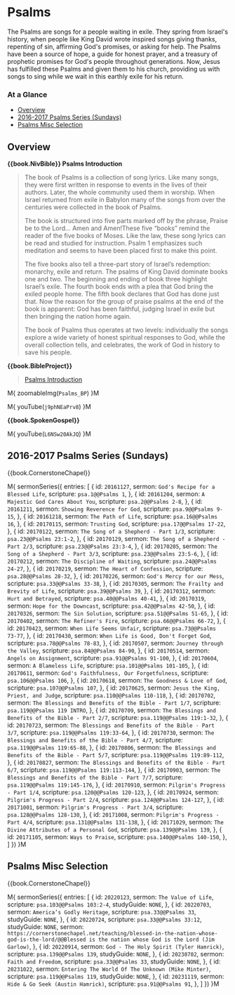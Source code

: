 # Psalms

The Psalms are songs for a people waiting in exile. They spring from
Israel's history, when people like King David wrote inspired songs
giving thanks, repenting of sin, affirming God's promises, or asking
for help. The Psalms have been a source of hope, a guide for honest
prayer, and a treasury of prophetic promises for God's people
throughout generations. Now, Jesus has fulfilled these Psalms and
given them to his church, providing us with songs to sing while we
wait in this earthly exile for his return.

### At a Glance

- [Overview](#overview)
- [2016-2017 Psalms Series (Sundays)](#2016-2017-psalms-series-sundays)
- [Psalms Misc Selection](#psalms-misc-selection)


## Overview

**{{book.NivBible}} Psalms Introduction**

> The book of Psalms is a collection of song lyrics. Like many songs,
> they were first written in response to events in the lives of their
> authors. Later, the whole community used them in worship. When Israel
> returned from exile in Babylon many of the songs from over the
> centuries were collected in the book of Psalms.
> 
> The book is structured into five parts marked off by the phrase,
> Praise be to the Lord… Amen and Amen!These five “books” remind the
> reader of the five books of Moses. Like the law, these song lyrics can
> be read and studied for instruction. Psalm 1 emphasizes such
> meditation and seems to have been placed first to make this point.
> 
> The five books also tell a three-part story of Israel’s redemption:
> monarchy, exile and return. The psalms of King David dominate books
> one and two. The beginning and ending of book three highlight Israel’s
> exile. The fourth book ends with a plea that God bring the exiled
> people home. The fifth book declares that God has done just that. Now
> the reason for the group of praise psalms at the end of the book is
> apparent: God has been faithful, judging Israel in exile but then
> bringing the nation home again.
> 
> The book of Psalms thus operates at two levels: individually the songs
> explore a wide variety of honest spiritual responses to God, while the
> overall collection tells, and celebrates, the work of God in history
> to save his people.



**{{book.BibleProject}}**

> [Psalms Introduction](https://bibleproject.com/explore/video/psalms/)

M{ zoomableImg(`Psalms_BP`) }M

M{ youTube(`j9phNEaPrv8`) }M


**{{book.SpokenGospel}}**

M{ youTube(`L6NSw20AkJQ`) }M




## 2016-2017 Psalms Series (Sundays)

{{book.CornerstoneChapel}}

M{ sermonSeries({
  entries: [
    { id: `20161127`, sermon: `God's Recipe for a Blessed Life`,                     scripture: `psa.1@@Psalms 1`,              },
    { id: `20161204`, sermon: `A Majestic God Cares About You`,                      scripture: `psa.2@@Psalms 2-8`,            },
    { id: `20161211`, sermon: `Showing Reverence for God`,                           scripture: `psa.9@@Psalms 9-15`,           },
    { id: `20161218`, sermon: `The Path of Life`,                                    scripture: `psa.16@@Psalms 16`,            },
    { id: `20170115`, sermon: `Trusting God`,                                        scripture: `psa.17@@Psalms 17-22`,         },
    { id: `20170122`, sermon: `The Song of a Shepherd - Part 1/3`,                   scripture: `psa.23@@Psalms 23:1-2`,        },
    { id: `20170129`, sermon: `The Song of a Shepherd - Part 2/3`,                   scripture: `psa.23@@Psalms 23:3-4`,        },
    { id: `20170205`, sermon: `The Song of a Shepherd - Part 3/3`,                   scripture: `psa.23@@Psalms 23:5-6`,        },
    { id: `20170212`, sermon: `The Discipline of Waiting`,                           scripture: `psa.24@@Psalms 24-27`,         },
    { id: `20170219`, sermon: `The Heart of Confession`,                             scripture: `psa.28@@Psalms 28-32`,         },
    { id: `20170226`, sermon: `God's Mercy for our Mess`,                            scripture: `psa.33@@Psalms 33-38`,         },
    { id: `20170305`, sermon: `The Frailty and Brevity of Life`,                     scripture: `psa.39@@Psalms 39`,            },
    { id: `20170312`, sermon: `Hurt and Betrayed`,                                   scripture: `psa.40@@Psalms 40-41`,         },
    { id: `20170319`, sermon: `Hope for the Downcast`,                               scripture: `psa.42@@Psalms 42-50`,         },
    { id: `20170326`, sermon: `The Sin Solution`,                                    scripture: `psa.51@@Psalms 51-65`,         },
    { id: `20170402`, sermon: `The Refiner's Fire`,                                  scripture: `psa.66@@Psalms 66-72`,         },
    { id: `20170423`, sermon: `When Life Seems Unfair`,                              scripture: `psa.73@@Psalms 73-77`,         },
    { id: `20170430`, sermon: `When Life is Good, Don't Forget God`,                 scripture: `psa.78@@Psalms 78-83`,         },
    { id: `20170507`, sermon: `Journey through the Valley`,                          scripture: `psa.84@@Psalms 84-90`,         },
    { id: `20170514`, sermon: `Angels on Assignment`,                                scripture: `psa.91@@Psalms 91-100`,        },
    { id: `20170604`, sermon: `A Blameless Life`,                                    scripture: `psa.101@@Psalms 101-105`,      },
    { id: `20170611`, sermon: `God's Faithfulness, Our Forgetfulness`,               scripture: `psa.106@@Psalms 106`,          },
    { id: `20170618`, sermon: `The Goodness & Love of God`,                          scripture: `psa.107@@Psalms 107`,          },
    { id: `20170625`, sermon: `Jesus the King, Priest, and Judge`,                   scripture: `psa.110@@Psalms 110-118`,      },
    { id: `20170702`, sermon: `The Blessings and Benefits of the Bible - Part 1/7`,  scripture: `psa.119@@Psalms 119 INTRO`,    },
    { id: `20170709`, sermon: `The Blessings and Benefits of the Bible - Part 2/7`,  scripture: `psa.119@@Psalms 119:1-32`,     },
    { id: `20170723`, sermon: `The Blessings and Benefits of the Bible - Part 3/7`,  scripture: `psa.119@@Psalms 119:33-64`,    },
    { id: `20170730`, sermon: `The Blessings and Benefits of the Bible - Part 4/7`,  scripture: `psa.119@@Psalms 119:65-88`,    },
    { id: `20170806`, sermon: `The Blessings and Benefits of the Bible - Part 5/7`,  scripture: `psa.119@@Psalms 119:89-112`,   },
    { id: `20170827`, sermon: `The Blessings and Benefits of the Bible - Part 6/7`,  scripture: `psa.119@@Psalms 119:113-144`,  },
    { id: `20170903`, sermon: `The Blessings and Benefits of the Bible - Part 7/7`,  scripture: `psa.119@@Psalms 119:145-176`,  },
    { id: `20170910`, sermon: `Pilgrim's Progress - Part 1/4`,                       scripture: `psa.120@@Psalms 120-123`,      },
    { id: `20170924`, sermon: `Pilgrim's Progress - Part 2/4`,                       scripture: `psa.124@@Psalms 124-127`,      },
    { id: `20171001`, sermon: `Pilgrim's Progress - Part 3/4`,                       scripture: `psa.128@@Psalms 128-130`,      },
    { id: `20171008`, sermon: `Pilgrim's Progress - Part 4/4`,                       scripture: `psa.131@@Psalms 131-138`,      },
    { id: `20171029`, sermon: `The Divine Attributes of a Personal God`,             scripture: `psa.139@@Psalms 139`,          },
    { id: `20171105`, sermon: `Ways to Praise`,                                      scripture: `psa.140@@Psalms 140-150`,      },
  ]
}) }M


## Psalms Misc Selection

{{book.CornerstoneChapel}}

M{ sermonSeries({
  entries: [
    { id: `20220123`, sermon: `The Value of Life`,                               scripture: `psa.103@@Psalms 103:2-4`, studyGuide: `NONE`, },
    { id: `20220703`, sermon: `America’s Godly Heritage`,                        scripture: `psa.33@@Psalms 33`,       studyGuide: `NONE`, },
    { id: `20220724`,                                                            scripture: `psa.33@@Psalms 33:12`,    studyGuide: `NONE`, sermon: `https://cornerstonechapel.net/teaching/blessed-in-the-nation-whose-god-is-the-lord/@@Blessed is the nation whose God is the Lord (Jim Garlow)`, },
    { id: `20220914`, sermon: `God - The Holy Spirit (Tyler Hamrick)`,           scripture: `psa.139@@Psalms 139`,     studyGuide: `NONE`, },
    { id: `20230702`, sermon: `Faith and Freedom`,                               scripture: `psa.33@@Psalms 33`,       studyGuide: `NONE`, },
    { id: `20231022`, sermon: `Entering The World Of The Unknown (Mike Minter)`, scripture: `psa.119@@Psalms 119`,     studyGuide: `NONE`, },
    { id: `20231119`, sermon: `Hide & Go Seek (Austin Hamrick)`,                 scripture: `psa.91@@Psalms 91`,                           },
  ]
}) }M
